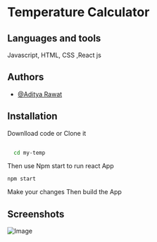 
# Temperature Calculator




## Languages and tools
Javascript, HTML, CSS ,React js


## Authors

- [@Aditya Rawat](https://github.com/adityarawat1223)


## Installation

Downlload code or Clone it 

```bash
  
  cd my-temp
```
Then use Npm start to run react App

```
npm start 
```

Make your changes  Then build the App
## Screenshots

![Image](https://imgur.com/a/8C9XwTA)

